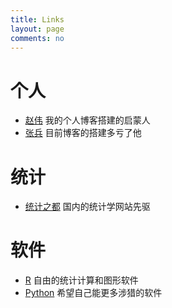 ```yaml
---
title: Links
layout: page
comments: no
---
```


# 个人

- [赵伟](http://weibo.com/sovey) 我的个人博客搭建的启蒙人
- [张兵](http://spatial-r.com) 目前博客的搭建多亏了他

# 统计

- [统计之都](http://cos.name) 国内的统计学网站先驱

# 软件

- [R](http://www.r-project.org) 自由的统计计算和图形软件
- [Python](https://www.python.org) 希望自己能更多涉猎的软件


